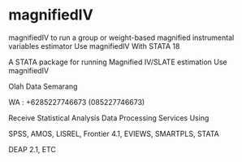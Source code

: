 # magnifiedIV
magnifiedIV to run a group or weight-based magnified instrumental variables estimator Use magnifiedIV With STATA 18

A STATA package for running Magnified IV/SLATE estimation Use magnifiedIV

Olah Data Semarang

WA : +6285227746673 (085227746673)

Receive Statistical Analysis Data Processing Services Using

SPSS, AMOS, LISREL, Frontier 4.1, EVIEWS, SMARTPLS, STATA

DEAP 2.1, ETC
